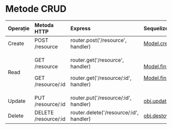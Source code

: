 # Metode CRUD

<table>
  <thead>
    <tr>
      <th style="text-align:left">Opera&#x21B;ie</th>
      <th style="text-align:left">Metoda HTTP</th>
      <th style="text-align:left">Express</th>
      <th style="text-align:left">Sequelize</th>
    </tr>
  </thead>
  <tbody>
    <tr>
      <td style="text-align:left">Create</td>
      <td style="text-align:left">POST /resource</td>
      <td style="text-align:left">router.post(&apos;/resource&apos;, handler)</td>
      <td style="text-align:left"><a href="https://sequelize.org/master/manual/model-querying-basics.html#simple-insert-queries">Model.create(data)</a>
      </td>
    </tr>
    <tr>
      <td style="text-align:left">Read</td>
      <td style="text-align:left">
        <p>GET /resource</p>
        <p>GET /resource/:id</p>
      </td>
      <td style="text-align:left">
        <p>router.get(&apos;/resource&apos;, handler)</p>
        <p>router.get(&apos;/resource/:id&apos;, handler)</p>
      </td>
      <td style="text-align:left">
        <p><a href="https://sequelize.org/master/manual/model-querying-basics.html#simple-select-queries">Model.findAll(options)</a>
        </p>
        <p><a href="https://sequelize.org/master/manual/model-querying-basics.html#simple-select-queries">Model.findByPk(id)</a>
        </p>
      </td>
    </tr>
    <tr>
      <td style="text-align:left">Update</td>
      <td style="text-align:left">PUT /resource/:id</td>
      <td style="text-align:left">router.put(&apos;/resource/:id&apos;, handler)</td>
      <td style="text-align:left"><a href="https://sequelize.org/master/manual/model-querying-basics.html#simple-update-queries">obj.update(data)</a>
      </td>
    </tr>
    <tr>
      <td style="text-align:left">Delete</td>
      <td style="text-align:left">DELETE /resource/:id</td>
      <td style="text-align:left">router.delete(&apos;/resource/:id&apos;, handler)</td>
      <td style="text-align:left"><a href="https://sequelize.org/master/manual/model-querying-basics.html#simple-delete-queries">obj.destoy()</a>
      </td>
    </tr>
  </tbody>
</table>



